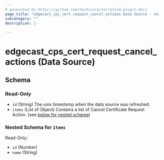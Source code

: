```yaml
---
# generated by https://github.com/hashicorp/terraform-plugin-docs
page_title: "edgecast_cps_cert_request_cancel_actions Data Source - terraform-provider-edgecast"
subcategory: ""
description: |-
  
---
```


# edgecast_cps_cert_request_cancel_actions (Data Source)





<!-- schema generated by tfplugindocs -->
## Schema

### Read-Only

- `id` (String) The unix timestamp when the data source was refreshed.
- `items` (List of Object) Contains a list of Cancel Certificate Request Action. (see [below for nested schema](#nestedatt--items))

<a id="nestedatt--items"></a>
### Nested Schema for `items`

Read-Only:

- `id` (Number)
- `name` (String)


